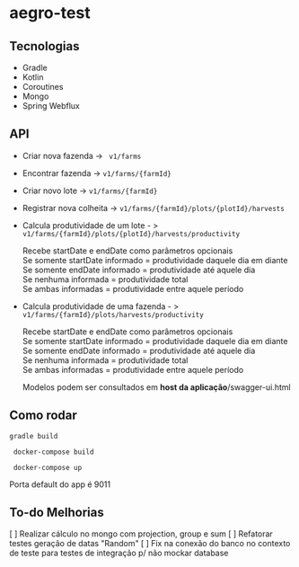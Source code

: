 # aegro-test

## Tecnologias

 * Gradle
 * Kotlin
 * Coroutines
 * Mongo
 * Spring Webflux
  
 ## API
 
  * Criar nova fazenda -> ``` v1/farms```
  * Encontrar fazenda  -> ``` v1/farms/{farmId} ```
  * Criar novo lote    -> ``` v1/farms/{farmId} ```
  * Registrar nova colheita -> ``` v1/farms/{farmId}/plots/{plotId}/harvests ```
  * Calcula produtividade de um lote - > ``` v1/farms/{farmId}/plots/{plotId}/harvests/productivity ```

      Recebe startDate e endDate como parâmetros opcionais  
      Se somente startDate informado = produtividade daquele dia em diante  
      Se somente endDate informado = produtividade até aquele dia  
      Se nenhuma informada = produtividade total  
      Se ambas informadas = produtividade entre aquele período  
      
  * Calcula produtividade de uma fazenda - > ``` v1/farms/{farmId}/plots/harvests/productivity ```
  
      Recebe startDate e endDate como parâmetros opcionais  
      Se somente startDate informado = produtividade daquele dia em diante  
      Se somente endDate informado = produtividade até aquele dia  
      Se nenhuma informada = produtividade total  
      Se ambas informadas = produtividade entre aquele período  
      
    Modelos podem ser consultados em **host da aplicação**/swagger-ui.html
      
## Como rodar

  ``` gradle build ```
 
  ``` docker-compose build```
  
  ``` docker-compose up```
  
  Porta default do app é 9011
  
  
  ## To-do Melhorias
  [ ] Realizar cálculo no mongo com projection, group e sum
  [ ] Refatorar testes geração de datas "Random"
  [ ] Fix na conexão do banco no contexto de teste para testes de integração p/ não mockar database
